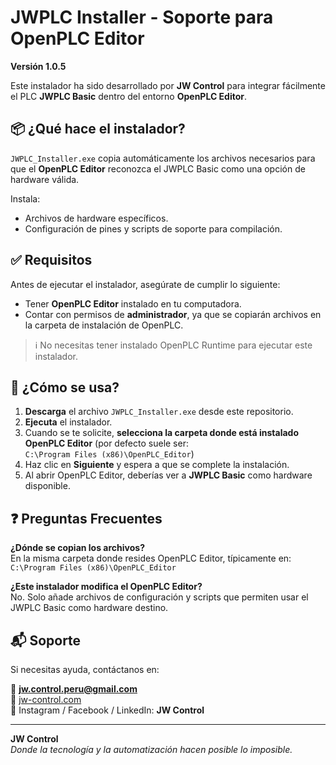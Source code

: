 # JWPLC Installer - Soporte para OpenPLC Editor

**Versión 1.0.5**

Este instalador ha sido desarrollado por **JW Control** para integrar fácilmente el PLC **JWPLC Basic** dentro del entorno **OpenPLC Editor**.

## 📦 ¿Qué hace el instalador?

`JWPLC_Installer.exe` copia automáticamente los archivos necesarios para que el **OpenPLC Editor** reconozca el JWPLC Basic como una opción de hardware válida.

Instala:
- Archivos de hardware específicos.
- Configuración de pines y scripts de soporte para compilación.

## ✅ Requisitos

Antes de ejecutar el instalador, asegúrate de cumplir lo siguiente:

- Tener **OpenPLC Editor** instalado en tu computadora.
- Contar con permisos de **administrador**, ya que se copiarán archivos en la carpeta de instalación de OpenPLC.

> ℹ️ No necesitas tener instalado OpenPLC Runtime para ejecutar este instalador.

## 🚀 ¿Cómo se usa?

1. **Descarga** el archivo `JWPLC_Installer.exe` desde este repositorio.
2. **Ejecuta** el instalador.
3. Cuando se te solicite, **selecciona la carpeta donde está instalado OpenPLC Editor** (por defecto suele ser:  
   `C:\Program Files (x86)\OpenPLC_Editor`)
4. Haz clic en **Siguiente** y espera a que se complete la instalación.
5. Al abrir OpenPLC Editor, deberías ver a **JWPLC Basic** como hardware disponible.

## ❓ Preguntas Frecuentes

**¿Dónde se copian los archivos?**  
En la misma carpeta donde resides OpenPLC Editor, típicamente en:
   `C:\Program Files (x86)\OpenPLC_Editor`

**¿Este instalador modifica el OpenPLC Editor?**  
No. Solo añade archivos de configuración y scripts que permiten usar el JWPLC Basic como hardware destino.

## 📬 Soporte

Si necesitas ayuda, contáctanos en:

📧 **jw.control.peru@gmail.com**  
🔗 [jw-control.com](https://jw-control.com)  
📱 Instagram / Facebook / LinkedIn: **JW Control**

---

**JW Control**  
*Donde la tecnología y la automatización hacen posible lo imposible.*
